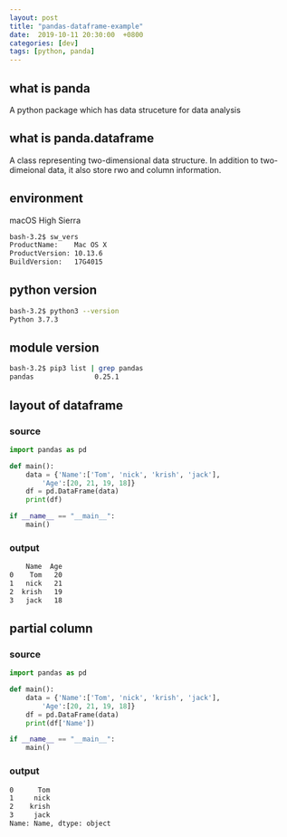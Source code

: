 ```yaml
---
layout: post
title: "pandas-dataframe-example"
date:  2019-10-11 20:30:00  +0800
categories: [dev]
tags: [python, panda]
---
```


## what is panda
A python package which has data struceture for data analysis

## what is panda.dataframe
A class representing two-dimensional data structure. In addition to two-dimeional data, it also store rwo  and column information.

## environment
macOS High Sierra
```bash
bash-3.2$ sw_vers
ProductName:    Mac OS X
ProductVersion: 10.13.6
BuildVersion:   17G4015
```

## python version
```bash
bash-3.2$ python3 --version
Python 3.7.3
```

## module version
```bash
bash-3.2$ pip3 list | grep pandas
pandas               0.25.1 
```

## layout of dataframe
### source
```python
import pandas as pd

def main():
    data = {'Name':['Tom', 'nick', 'krish', 'jack'],
        'Age':[20, 21, 19, 18]}
    df = pd.DataFrame(data)
    print(df)

if __name__ == "__main__":
    main()
```
### output
```bash
    Name  Age
0    Tom   20
1   nick   21
2  krish   19
3   jack   18
```

## partial column
### source
```python
import pandas as pd

def main():
    data = {'Name':['Tom', 'nick', 'krish', 'jack'],
        'Age':[20, 21, 19, 18]}
    df = pd.DataFrame(data)
    print(df['Name'])

if __name__ == "__main__":
    main()
```

### output
```bash
0      Tom
1     nick
2    krish
3     jack
Name: Name, dtype: object
```

